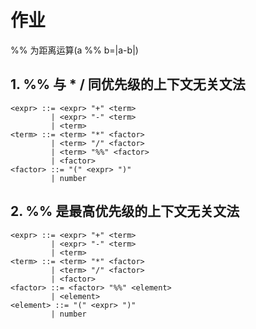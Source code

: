 # 作业

%% 为距离运算(a %% b=|a-b|)

## 1. %% 与 * / 同优先级的上下文无关文法
```
<expr> ::= <expr> "+" <term>
         | <expr> "-" <term>
         | <term>
<term> ::= <term> "*" <factor>
         | <term> "/" <factor>
         | <term> "%%" <factor>
         | <factor>
<factor> ::= "(" <expr> ")"
         | number
```

## 2. %% 是最高优先级的上下文无关文法
```
<expr> ::= <expr> "+" <term>
         | <expr> "-" <term>
         | <term>
<term> ::= <term> "*" <factor>
         | <term> "/" <factor>
         | <factor>
<factor> ::= <factor> "%%" <element>
         | <element>
<element> ::= "(" <expr> ")"
         | number
```
